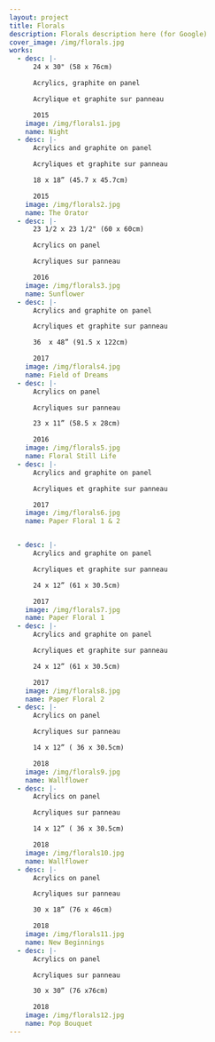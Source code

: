 ```yaml
---
layout: project
title: Florals
description: Florals description here (for Google)
cover_image: /img/florals.jpg
works:
  - desc: |-
      24 x 30" (58 x 76cm)

      Acrylics, graphite on panel

      Acrylique et graphite sur panneau

      2015
    image: /img/florals1.jpg
    name: Night
  - desc: |-
      Acrylics and graphite on panel

      Acryliques et graphite sur panneau

      18 x 18” (45.7 x 45.7cm)

      2015
    image: /img/florals2.jpg
    name: The Orator
  - desc: |-
      23 1/2 x 23 1/2" (60 x 60cm)

      Acrylics on panel

      Acryliques sur panneau

      2016
    image: /img/florals3.jpg
    name: Sunflower
  - desc: |-
      Acrylics and graphite on panel

      Acryliques et graphite sur panneau

      36  x 48” (91.5 x 122cm)

      2017
    image: /img/florals4.jpg
    name: Field of Dreams
  - desc: |-
      Acrylics on panel

      Acryliques sur panneau

      23 x 11” (58.5 x 28cm)

      2016
    image: /img/florals5.jpg
    name: Floral Still Life
  - desc: |-
      Acrylics and graphite on panel

      Acryliques et graphite sur panneau

      2017
    image: /img/florals6.jpg
    name: Paper Floral 1 & 2


  - desc: |-
      Acrylics and graphite on panel

      Acryliques et graphite sur panneau

      24 x 12” (61 x 30.5cm)

      2017
    image: /img/florals7.jpg
    name: Paper Floral 1
  - desc: |-
      Acrylics and graphite on panel

      Acryliques et graphite sur panneau

      24 x 12” (61 x 30.5cm)

      2017
    image: /img/florals8.jpg
    name: Paper Floral 2
  - desc: |-
      Acrylics on panel

      Acryliques sur panneau

      14 x 12” ( 36 x 30.5cm)

      2018
    image: /img/florals9.jpg
    name: Wallflower
  - desc: |-
      Acrylics on panel

      Acryliques sur panneau

      14 x 12” ( 36 x 30.5cm)

      2018
    image: /img/florals10.jpg
    name: Wallflower
  - desc: |-
      Acrylics on panel

      Acryliques sur panneau

      30 x 18” (76 x 46cm)

      2018
    image: /img/florals11.jpg
    name: New Beginnings
  - desc: |-
      Acrylics on panel

      Acryliques sur panneau

      30 x 30” (76 x76cm)

      2018
    image: /img/florals12.jpg
    name: Pop Bouquet
---
```

